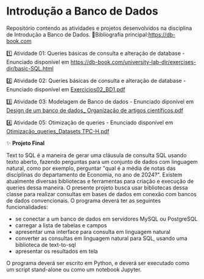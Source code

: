 # Introdução a Banco de Dados
Repositório contendo as atividades e projetos desenvolvidos na disciplina de Introdução a Banco de Dados. 
📕Bibliografia principal:https://db-book.com

1️⃣ Atividade 01: Queries básicas de consulta e alteração de database - Enunciado disponível em https://db-book.com/university-lab-dir/exercises-dir/basic-SQL.html

2️⃣ Atividade 02: Queries básicas de consulta e alteração de database - Enunciado disponível em [Exercicios02_BD1.pdf](https://github.com/user-attachments/files/21605198/Exercicios02_BD1.pdf)

3️⃣ Atividade 03: Modelagem de Banco de dados  - Enunciado diponível em [Design de um banco de dados_ Organização de artigos científicos.pdf](https://github.com/user-attachments/files/21608848/Design.de.um.banco.de.dados_.Organizacao.de.artigos.cientificos.pdf)

4️⃣ Atividade 05: Otimização de queries - Enunciado disponível em [Otimização_queries_Datasets TPC-H.pdf](https://github.com/user-attachments/files/21608881/Otimizacao_queries_Datasets.TPC-H.pdf)



✨ **Projeto Final**

Text to SQL é a maneira de gerar uma cláusula de consulta SQL usando texto aberto, fazendo perguntas para um conjunto de dados com linguagem natural, como por exemplo, perguntar "qual é a média de notas das disciplinas do departamento de Economia, no ano de 2024?".
Existem atualmente diversas bibliotecas e ferramentas para criação e execução de queries dessa maneira.
O presente projeto busca usar bibliotecas dessa classe para realizar consultas em bases de dados em conexão com bancos de dados convencionais.
O programa deverá ter as seguintes funcionalidades:
- se conectar a um banco de dados em servidores MySQL ou PostgreSQL
- carregar a lista de tabelas e campos
- apresentar uma interface para consulta em linguagem natural
- converter as consultas em linguagem natural para SQL, usando uma biblioteca de text-to-sql
- apresentar os resultados em tela

O programa deverá ser escrito em Python, e deverá ser executado como um script stand-alone ou como um notebook Jupyter.

